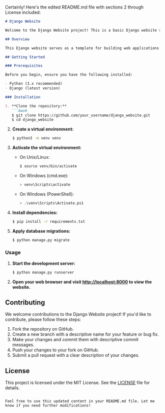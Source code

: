 Certainly! Here's the edited README.md file with sections 2 through License included:

```markdown
# Django Website

Welcome to the Django Website project! This is a basic Django website setup with instructions on how to get started, contribute, and license information.

## Overview

This Django website serves as a template for building web applications using Django framework. It includes basic setup for the development environment, project structure, and usage instructions.

## Getting Started

### Prerequisites

Before you begin, ensure you have the following installed:

- Python (3.x recommended)
- Django (latest version)

### Installation

1. **Clone the repository:**
   ```bash
   $ git clone https://github.com/your_username/django_website.git
   $ cd django_website
   ```

2. **Create a virtual environment:**
   ```bash
   $ python3 -m venv venv
   ```

3. **Activate the virtual environment:**
   - On Unix/Linux:
     ```bash
     $ source venv/bin/activate
     ```
   - On Windows (cmd.exe):
     ```bash
     > venv\Scripts\activate
     ```
   - On Windows (PowerShell):
     ```bash
     > .\venv\Scripts\Activate.ps1
     ```

4. **Install dependencies:**
   ```bash
   $ pip install -r requirements.txt
   ```

5. **Apply database migrations:**
   ```bash
   $ python manage.py migrate
   ```

### Usage

1. **Start the development server:**
   ```bash
   $ python manage.py runserver
   ```

2. **Open your web browser and visit [http://localhost:8000](http://localhost:8000) to view the website.**

## Contributing

We welcome contributions to the Django Website project! If you'd like to contribute, please follow these steps:

1. Fork the repository on GitHub.
2. Create a new branch with a descriptive name for your feature or bug fix.
3. Make your changes and commit them with descriptive commit messages.
4. Push your changes to your fork on GitHub.
5. Submit a pull request with a clear description of your changes.

## License

This project is licensed under the MIT License. See the [LICENSE](LICENSE) file for details.
```

Feel free to use this updated content in your README.md file. Let me know if you need further modifications!